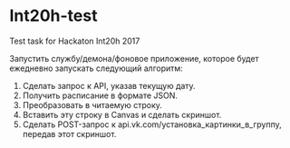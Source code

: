 # Int20h-test
Test task for Hackaton Int20h 2017

Запустить службу/демона/фоновое приложение, которое будет ежедневно запускать следующий алгоритм:

1. Сделать запрос к API, указав текущую дату.
2. Получить расписание в формате JSON.
3. Преобразовать в читаемую строку.
4. Вставить эту строку в Canvas и сделать скриншот.
5. Сделать POST-запрос к api.vk.com/установка_картинки_в_группу, передав этот скриншот.
